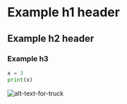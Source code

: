 # Example h1 header

## Example h2 header

### Example h3

``` python
x = 3
print(x)
```

![alt-text-for-truck](https://upload.wikimedia.org/wikipedia/commons/4/49/Old_dump_truck.jpg "Old dump truck")





